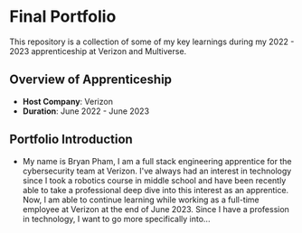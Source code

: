 # Final Portfolio

This repository is a collection of some of my key learnings during my 2022 - 2023 apprenticeship at Verizon and Multiverse.

## Overview of Apprenticeship
- **Host Company**: Verizon
- **Duration**: June 2022 - June 2023

## Portfolio Introduction
- My name is Bryan Pham, I am a full stack engineering apprentice for the cybersecurity team at Verizon. I've always had an interest in technology since I took a robotics course in middle school and have been recently able to take a professional deep dive into this interest as an apprentice. Now, I am able to continue learning while working as a full-time employee at Verizon at the end of June 2023. Since I have a profession in technology, I want to go more specifically into... 
